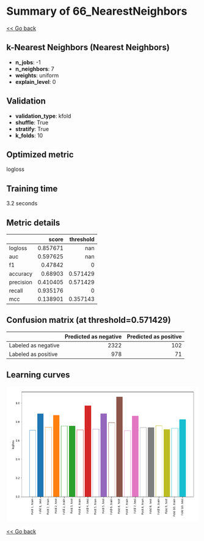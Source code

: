 # Summary of 66_NearestNeighbors

[<< Go back](../README.md)


## k-Nearest Neighbors (Nearest Neighbors)
- **n_jobs**: -1
- **n_neighbors**: 7
- **weights**: uniform
- **explain_level**: 0

## Validation
 - **validation_type**: kfold
 - **shuffle**: True
 - **stratify**: True
 - **k_folds**: 10

## Optimized metric
logloss

## Training time

3.2 seconds

## Metric details
|           |    score |   threshold |
|:----------|---------:|------------:|
| logloss   | 0.857671 |  nan        |
| auc       | 0.597625 |  nan        |
| f1        | 0.47842  |    0        |
| accuracy  | 0.68903  |    0.571429 |
| precision | 0.410405 |    0.571429 |
| recall    | 0.935176 |    0        |
| mcc       | 0.138901 |    0.357143 |


## Confusion matrix (at threshold=0.571429)
|                     |   Predicted as negative |   Predicted as positive |
|:--------------------|------------------------:|------------------------:|
| Labeled as negative |                    2322 |                     102 |
| Labeled as positive |                     978 |                      71 |

## Learning curves
![Learning curves](learning_curves.png)

[<< Go back](../README.md)
